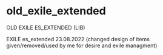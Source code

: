 # old_exile_extended
OLD EXILE ES_EXTENDED (LIB)

EXILE es_extended 23.08.2022 (changed design of items given/removed/used by me for desire and exile managment)
